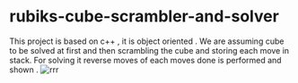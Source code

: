 # rubiks-cube-scrambler-and-solver
This project is based on c++ , it is object oriented . We are assuming cube to be solved at first and then scrambling the cube and storing each move in stack. For solving it reverse moves of each moves done is performed and shown .
![rrr](https://user-images.githubusercontent.com/54227869/115658525-8e9b7600-a356-11eb-9afe-208b4dae0842.jpg)

